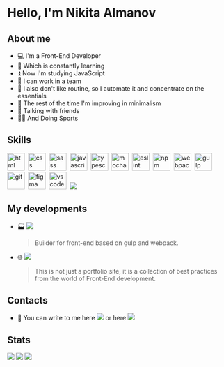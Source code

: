 # **Hello, I'm Nikita Almanov**

## About me

- 💻 I'm a Front-End Developer
- 📑 Which is constantly learning
- ⏫ Now I'm studying JavaScript
- 👥 I can work in a team
- 🧠 I also don't like routine, so I automate it and concentrate on the essentials
- 🌿 The rest of the time I'm improving in minimalism
- 💬 Talking with friends
- 🚴‍♂️ And Doing Sports

## Skills

<img src="https://cdn.jsdelivr.net/gh/devicons/devicon/icons/html5/html5-plain-wordmark.svg" width="40" height="40" title="html">&nbsp;
<img src="https://cdn.jsdelivr.net/gh/devicons/devicon/icons/css3/css3-plain-wordmark.svg" width="40" height="40" title="css">&nbsp;
<img src="https://cdn.jsdelivr.net/gh/devicons/devicon/icons/sass/sass-original.svg" width="40" height="40" title="sass">&nbsp;
<img src="https://cdn.jsdelivr.net/gh/devicons/devicon/icons/javascript/javascript-original.svg" width="40" height="40" title="javascript">&nbsp;
<img src="https://cdn.jsdelivr.net/gh/devicons/devicon/icons/typescript/typescript-original.svg" width="40" height="40" title="typescript">&nbsp;
<img src="https://cdn.jsdelivr.net/gh/devicons/devicon/icons/mocha/mocha-plain.svg" width="40" height="40" title="mocha">&nbsp;
<img src="https://cdn.jsdelivr.net/gh/devicons/devicon/icons/eslint/eslint-original.svg" width="40" height="40" title="eslint">&nbsp;
<img src="https://cdn.jsdelivr.net/gh/devicons/devicon/icons/npm/npm-original-wordmark.svg" width="40" height="40" title="npm">&nbsp;
<img src="https://cdn.jsdelivr.net/gh/devicons/devicon/icons/webpack/webpack-original.svg" width="40" height="40" title="webpack">&nbsp;
<img src="https://cdn.jsdelivr.net/gh/devicons/devicon/icons/gulp/gulp-plain.svg" width="40" height="40" title="gulp">&nbsp;
<img src="https://cdn.jsdelivr.net/gh/devicons/devicon/icons/git/git-original.svg" width="40" height="40" title="git">&nbsp;
<img src="https://cdn.jsdelivr.net/gh/devicons/devicon/icons/figma/figma-original.svg" width="40" height="40" title="figma">&nbsp;
<img src="https://cdn.jsdelivr.net/gh/devicons/devicon/icons/vscode/vscode-original.svg" width="40" height="40" title="vscode">&nbsp;
[![](https://img.shields.io/badge/more-0d8)](https://nikkeyl.github.io/nikkeyl)&nbsp;

## My developments

- 🏭 [![](https://img.shields.io/badge/site-builder-0d8)](https://github.com/nikkeyl/site-builder)
  > Builder for front-end based on gulp and webpack.

- 🌐 [![](https://img.shields.io/badge/nikkeyl-0d8)](https://nikkeyl.github.io/nikkeyl)
  > This is not just a portfolio site, it is a collection of
  > best practices from the world of Front-End development.

## Contacts

- 📱 You can write to me here [![](https://img.shields.io/badge/nikkeyl-blue?style=flat&logo=Telegram&logoColor=white)](https://t.me/nikkeyl) or here [![](https://img.shields.io/badge/nikkeyl-red?style=flat&logo=Gmail&logoColor=white)](mailto:nikkeyl.dev@gmail.com)

## Stats

![](http://github-profile-summary-cards.vercel.app/api/cards/profile-details?username=nikkeyl&theme=github_dark)
![](http://github-profile-summary-cards.vercel.app/api/cards/repos-per-language?username=nikkeyl&theme=github_dark)
![](http://github-profile-summary-cards.vercel.app/api/cards/stats?username=nikkeyl&theme=github_dark)
